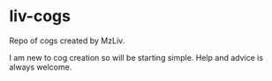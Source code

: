 # liv-cogs

Repo of cogs created by MzLiv.

I am new to cog creation so will be starting simple. Help and advice is always welcome.
